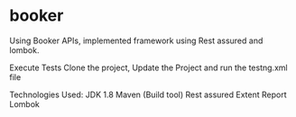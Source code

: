 # booker
Using Booker APIs, implemented framework using Rest assured and lombok. 

Execute Tests
Clone the project, Update the Project and run the testng.xml file

Technologies Used:
JDK 1.8
Maven (Build tool)
Rest assured
Extent Report
Lombok
